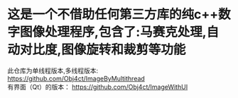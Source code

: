 # 这是一个不借助任何第三方库的纯c++数字图像处理程序,包含了:马赛克处理,自动对比度,图像旋转和裁剪等功能
此仓库为单线程版本,多线程版本:
https://github.com/Obj4ct/ImageByMultithread
<br>
有界面（Qt）的版本：
https://github.com/Obj4ct/ImageWithUI
